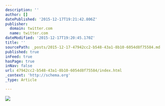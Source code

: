 ```yaml
---
description: ''
author: []
datePublished: '2015-12-17T19:21:42.806Z'
publisher:
  domain: twitter.com
  name: twitter.com
dateModified: '2015-12-17T19:20:45.170Z'
title: ''
sourcePath: _posts/2015-12-17-47942cc2-b548-43a1-8b10-6054d8f75584.md
published: true
inFeed: true
hasPage: true
inNav: false
url: 47942cc2-b548-43a1-8b10-6054d8f75584/index.html
_context: 'http://schema.org'
_type: Article

---
```

![](https://pbs.twimg.com/media/CWaJ2UcVAAIGuZT.jpg:large)